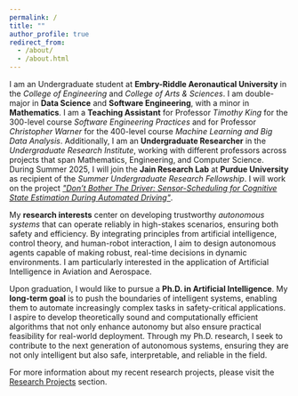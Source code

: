 ```yaml
---
permalink: /
title: ""
author_profile: true
redirect_from: 
  - /about/
  - /about.html
---
```


I am an Undergraduate student at **Embry-Riddle Aeronautical University** in the *College of Engineering* and *College of Arts & Sciences*. I am double-major in **Data Science** and **Software Engineering**, with a minor in **Mathematics**. I am a **Teaching Assistant** for Professor *Timothy King* for the 300-level course *Software Engineering Practices* and for Professor *Christopher Warner* for the 400-level course *Machine Learning and Big Data Analysis*. Additionally, I am an **Undergraduate Researcher** in the *Undergraduate Research Institute*, working with different professors across projects that span Mathematics, Engineering, and Computer Science. During Summer 2025, I will join the **Jain Research Lab** at **Purdue University** as recipient of the *Summer Undergraduate Research Fellowship*. I will work on the project *["Don’t Bother The Driver: Sensor-Scheduling for Cognitive State Estimation During Automated Driving"](https://bossiemanuele.github.io/portfolio/02_SURF/)*.

My **research interests** center on developing trustworthy *autonomous systems* that can operate reliably in high-stakes scenarios, ensuring both safety and efficiency. By integrating principles from artificial intelligence, control theory, and human-robot interaction, I aim to design autonomous agents capable of making robust, real-time decisions in dynamic environments. I am particularly interested in the application of Artificial Intelligence in Aviation and Aerospace.

Upon graduation, I would like to pursue a **Ph.D. in Artificial Intelligence**. My **long-term goal** is to push the boundaries of intelligent systems, enabling them to automate increasingly complex tasks in safety-critical applications. I aspire to develop theoretically sound and computationally efficient algorithms that not only enhance autonomy but also ensure practical feasibility for real-world deployment. Through my Ph.D. research, I seek to contribute to the next generation of autonomous systems, ensuring they are not only intelligent but also safe, interpretable, and reliable in the field. 

For more information about my recent research projects, please visit the [Research Projects](https://bossiemanuele.github.io/portfolio/) section.
